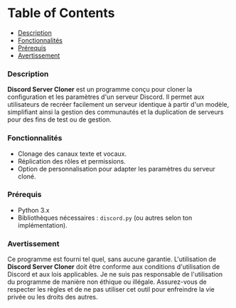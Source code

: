 # Table of Contents
- [Description](#description-français)
- [Fonctionnalités](#fonctionnalités-français)
- [Prérequis](#prérequis-français)
- [Avertissement](#avertissement-français)

### Description
<a name="description-français"></a>
**Discord Server Cloner** est un programme conçu pour cloner la configuration et les paramètres d'un serveur Discord. Il permet aux utilisateurs de recréer facilement un serveur identique à partir d'un modèle, simplifiant ainsi la gestion des communautés et la duplication de serveurs pour des fins de test ou de gestion.

### Fonctionnalités
<a name="fonctionnalités-français"></a>
- Clonage des canaux texte et vocaux.
- Réplication des rôles et permissions.
- Option de personnalisation pour adapter les paramètres du serveur cloné.

### Prérequis
<a name="prérequis-français"></a>
- Python 3.x
- Bibliothèques nécessaires : `discord.py` (ou autres selon ton implémentation).

### Avertissement
<a name="avertissement-français"></a>
Ce programme est fourni tel quel, sans aucune garantie. L'utilisation de **Discord Server Cloner** doit être conforme aux conditions d'utilisation de Discord et aux lois applicables. Je ne suis pas responsable de l'utilisation du programme de manière non éthique ou illégale. Assurez-vous de respecter les règles et de ne pas utiliser cet outil pour enfreindre la vie privée ou les droits des autres.
